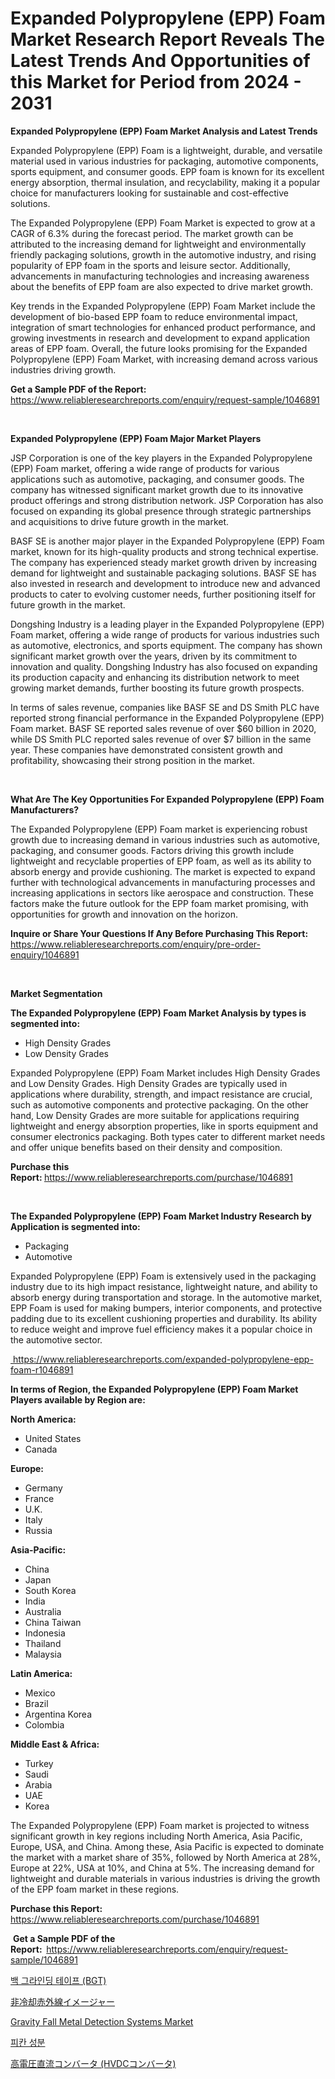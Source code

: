 <p><h1>Expanded Polypropylene (EPP) Foam Market Research Report Reveals The Latest Trends And Opportunities of this Market for Period from 2024 - 2031</h1></p><p><strong>Expanded Polypropylene (EPP) Foam Market Analysis and Latest Trends</strong></p>
<p><p>Expanded Polypropylene (EPP) Foam is a lightweight, durable, and versatile material used in various industries for packaging, automotive components, sports equipment, and consumer goods. EPP foam is known for its excellent energy absorption, thermal insulation, and recyclability, making it a popular choice for manufacturers looking for sustainable and cost-effective solutions.</p><p>The Expanded Polypropylene (EPP) Foam Market is expected to grow at a CAGR of 6.3% during the forecast period. The market growth can be attributed to the increasing demand for lightweight and environmentally friendly packaging solutions, growth in the automotive industry, and rising popularity of EPP foam in the sports and leisure sector. Additionally, advancements in manufacturing technologies and increasing awareness about the benefits of EPP foam are also expected to drive market growth.</p><p>Key trends in the Expanded Polypropylene (EPP) Foam Market include the development of bio-based EPP foam to reduce environmental impact, integration of smart technologies for enhanced product performance, and growing investments in research and development to expand application areas of EPP foam. Overall, the future looks promising for the Expanded Polypropylene (EPP) Foam Market, with increasing demand across various industries driving growth.</p></p>
<p><strong>Get a Sample PDF of the Report:&nbsp;</strong> <a href="https://www.reliableresearchreports.com/enquiry/request-sample/1046891">https://www.reliableresearchreports.com/enquiry/request-sample/1046891</a></p>
<p>&nbsp;</p>
<p><strong>Expanded Polypropylene (EPP) Foam Major Market Players</strong></p>
<p><p>JSP Corporation is one of the key players in the Expanded Polypropylene (EPP) Foam market, offering a wide range of products for various applications such as automotive, packaging, and consumer goods. The company has witnessed significant market growth due to its innovative product offerings and strong distribution network. JSP Corporation has also focused on expanding its global presence through strategic partnerships and acquisitions to drive future growth in the market.</p><p>BASF SE is another major player in the Expanded Polypropylene (EPP) Foam market, known for its high-quality products and strong technical expertise. The company has experienced steady market growth driven by increasing demand for lightweight and sustainable packaging solutions. BASF SE has also invested in research and development to introduce new and advanced products to cater to evolving customer needs, further positioning itself for future growth in the market.</p><p>Dongshing Industry is a leading player in the Expanded Polypropylene (EPP) Foam market, offering a wide range of products for various industries such as automotive, electronics, and sports equipment. The company has shown significant market growth over the years, driven by its commitment to innovation and quality. Dongshing Industry has also focused on expanding its production capacity and enhancing its distribution network to meet growing market demands, further boosting its future growth prospects.</p><p>In terms of sales revenue, companies like BASF SE and DS Smith PLC have reported strong financial performance in the Expanded Polypropylene (EPP) Foam market. BASF SE reported sales revenue of over $60 billion in 2020, while DS Smith PLC reported sales revenue of over $7 billion in the same year. These companies have demonstrated consistent growth and profitability, showcasing their strong position in the market.</p></p>
<p>&nbsp;</p>
<p><strong>What Are The Key Opportunities For Expanded Polypropylene (EPP) Foam Manufacturers?</strong></p>
<p><p>The Expanded Polypropylene (EPP) Foam market is experiencing robust growth due to increasing demand in various industries such as automotive, packaging, and consumer goods. Factors driving this growth include lightweight and recyclable properties of EPP foam, as well as its ability to absorb energy and provide cushioning. The market is expected to expand further with technological advancements in manufacturing processes and increasing applications in sectors like aerospace and construction. These factors make the future outlook for the EPP foam market promising, with opportunities for growth and innovation on the horizon.</p></p>
<p><strong>Inquire or Share Your Questions If Any Before Purchasing This Report:</strong> <a href="https://www.reliableresearchreports.com/enquiry/pre-order-enquiry/1046891">https://www.reliableresearchreports.com/enquiry/pre-order-enquiry/1046891</a></p>
<p>&nbsp;</p>
<p><strong>Market Segmentation</strong></p>
<p><strong>The Expanded Polypropylene (EPP) Foam Market Analysis by types is segmented into:</strong></p>
<p><ul><li>High Density Grades</li><li>Low Density Grades</li></ul></p>
<p><p>Expanded Polypropylene (EPP) Foam Market includes High Density Grades and Low Density Grades. High Density Grades are typically used in applications where durability, strength, and impact resistance are crucial, such as automotive components and protective packaging. On the other hand, Low Density Grades are more suitable for applications requiring lightweight and energy absorption properties, like in sports equipment and consumer electronics packaging. Both types cater to different market needs and offer unique benefits based on their density and composition.</p></p>
<p><strong>Purchase this Report:&nbsp;</strong><a href="https://www.reliableresearchreports.com/purchase/1046891">https://www.reliableresearchreports.com/purchase/1046891</a></p>
<p>&nbsp;</p>
<p><strong>The Expanded Polypropylene (EPP) Foam Market Industry Research by Application is segmented into:</strong></p>
<p><ul><li>Packaging</li><li>Automotive</li></ul></p>
<p><p>Expanded Polypropylene (EPP) Foam is extensively used in the packaging industry due to its high impact resistance, lightweight nature, and ability to absorb energy during transportation and storage. In the automotive market, EPP Foam is used for making bumpers, interior components, and protective padding due to its excellent cushioning properties and durability. Its ability to reduce weight and improve fuel efficiency makes it a popular choice in the automotive sector.</p></p>
<p><a href="https://www.reliableresearchreports.com/expanded-polypropylene-epp-foam-r1046891">&nbsp;https://www.reliableresearchreports.com/expanded-polypropylene-epp-foam-r1046891</a></p>
<p><strong>In terms of Region, the Expanded Polypropylene (EPP) Foam Market Players available by Region are:</strong></p>
<p>
    <p> <strong> North America: </strong>
        <ul>
            <li>United States</li>
            <li>Canada</li>
        </ul>
        </p> 
    <p> <strong> Europe: </strong>
        <ul>
            <li>Germany</li>
            <li>France</li>
            <li>U.K.</li>
            <li>Italy</li>
            <li>Russia</li>
        </ul>
        </p> 
    <p> <strong> Asia-Pacific: </strong>
        <ul>
            <li>China</li>
            <li>Japan</li>
            <li>South Korea</li>
            <li>India</li>
            <li>Australia</li>
            <li>China Taiwan</li>
            <li>Indonesia</li>
            <li>Thailand</li>
            <li>Malaysia</li>
        </ul>
        </p> 
    <p> <strong> Latin America: </strong>
        <ul>
            <li>Mexico</li>
            <li>Brazil</li>
            <li>Argentina Korea</li>
            <li>Colombia</li>
        </ul>
        </p> 
    <p> <strong> Middle East & Africa: </strong>
        <ul>
            <li>Turkey</li>
            <li>Saudi</li>
            <li>Arabia</li>
            <li>UAE</li>
            <li>Korea</li>
        </ul>
    </p>
    </p>
<p><p>The Expanded Polypropylene (EPP) Foam market is projected to witness significant growth in key regions including North America, Asia Pacific, Europe, USA, and China. Among these, Asia Pacific is expected to dominate the market with a market share of 35%, followed by North America at 28%, Europe at 22%, USA at 10%, and China at 5%. The increasing demand for lightweight and durable materials in various industries is driving the growth of the EPP foam market in these regions.</p></p>
<p><strong>Purchase this Report: </strong><a href="https://www.reliableresearchreports.com/purchase/1046891">https://www.reliableresearchreports.com/purchase/1046891</a></p>
<p>&nbsp;<strong>Get a Sample PDF of the Report:&nbsp;&nbsp;</strong><a href="https://www.reliableresearchreports.com/enquiry/request-sample/1046891">https://www.reliableresearchreports.com/enquiry/request-sample/1046891</a></p>
<p><strong></strong></p>
<p><p><a href="https://github.com/BrettWeberrt8767765/Market-Research-Report-List-1/blob/main/863143684501.md">백 그라인딩 테이프 (BGT)</a></p><p><a href="https://github.com/lily-u-genius/Market-Research-Report-List-1/blob/main/627361091682.md">非冷却赤外線イメージャー</a></p><p><a href="https://github.com/brenzgnarento/Market-Research-Report-List-2/blob/main/gravity-fall-metal-detection-systems-market.md">Gravity Fall Metal Detection Systems Market</a></p><p><a href="https://github.com/nuekbpymrrz5/Market-Research-Report-List-2/blob/main/491543084499.md">피칸 성분</a></p><p><a href="https://github.com/dandier2003/Market-Research-Report-List-1/blob/main/185425291680.md">高電圧直流コンバータ (HVDCコンバータ)</a></p></p>